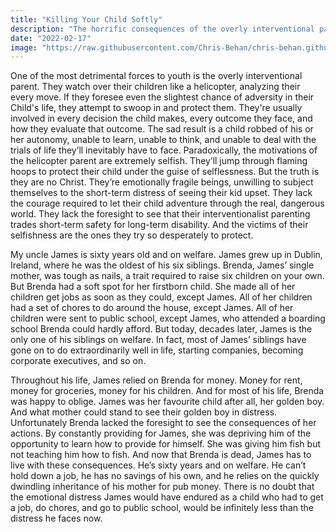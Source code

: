 ```yaml
---
title: "Killing Your Child Softly"
description: "The horrific consequences of the overly interventional parent."
date: "2022-02-17"
image: "https://raw.githubusercontent.com/Chris-Behan/chris-behan.github.io/master/public/images/dublin.jpg"
---
```


One of the most detrimental forces to youth is the overly interventional parent. They watch over their children like a helicopter, analyzing their every move. If they foresee even the slightest chance of adversity in their Child's life, they attempt to swoop in and protect them. They're usually involved in every decision the child makes, every outcome they face, and how they evaluate that outcome. The sad result is a child robbed of his or her autonomy, unable to learn, unable to think, and unable to deal with the trials of life they’ll inevitably have to face. Paradoxically, the motivations of the helicopter parent are extremely selfish. They’ll jump through flaming hoops to protect their child under the guise of selflessness. But the truth is they are no Christ. They’re emotionally fragile beings, unwilling to subject themselves to the short-term distress of seeing their kid upset. They lack the courage required to let their child adventure through the real, dangerous world. They lack the foresight to see that their interventionalist parenting trades short-term safety for long-term disability. And the victims of their selfishness are the ones they try so desperately to protect.

My uncle James is sixty years old and on welfare. James grew up in Dublin, Ireland, where he was the oldest of his six siblings. Brenda, James’ single mother, was tough as nails, a trait required to raise six children on your own. But Brenda had a soft spot for her firstborn child. She made all of her children get jobs as soon as they could, except James. All of her children had a set of chores to do around the house, except James. All of her children were sent to public school, except James, who attended a boarding school Brenda could hardly afford. But today, decades later, James is the only one of his siblings on welfare. In fact, most of James’ siblings have gone on to do extraordinarily well in life, starting companies, becoming corporate executives, and so on.

Throughout his life, James relied on Brenda for money. Money for rent, money for groceries, money for his children. And for most of his life, Brenda was happy to oblige. James was her favourite child after all, her golden boy. And what mother could stand to see their golden boy in distress. Unfortunately Brenda lacked the foresight to see the consequences of her actions. By constantly providing for James, she was depriving him of the opportunity to learn how to provide for himself. She was giving him fish but not teaching him how to fish. And now that Brenda is dead, James has to live with these consequences. He’s sixty years and on welfare. He can’t hold down a job, he has no savings of his own, and he relies on the quickly dwindling inheritance of his mother for pub money. There is no doubt that the emotional distress James would have endured as a child who had to get a job, do chores, and go to public school, would be infinitely less than the distress he faces now.

